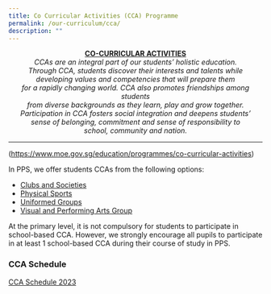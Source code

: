 ```yaml
---
title: Co Curricular Activities (CCA) Programme
permalink: /our-curriculum/cca/
description: ""
---
```



<center><b><u>CO-CURRICULAR ACTIVITIES</u></b></center>

<center><i>CCAs are an integral part of our students’ holistic education. <br>Through CCA, students discover their interests and talents while<br>developing values and competencies that will prepare them <br>for a rapidly changing world. CCA also promotes friendships among students <br>from diverse backgrounds as they learn, play and grow together. <br>Participation in CCA fosters social integration and deepens students’ <br>sense of belonging, commitment and sense of responsibility to<br>school, community and nation.</i></center>


------

(https://www.moe.gov.sg/education/programmes/co-curricular-activities)      


In PPS, we offer students CCAs from the following options:

*   [Clubs and Societies](/cca/Clubs-and-Societies/design-and-innovation-club/)
*   [Physical Sports](/cca/Physical-Sports/basketball/)
*   [Uniformed Groups](/cca/Uniformed-Groups/boys-brigade/)
*   [Visual and Performing Arts Group](/cca/Visual-and-Performing-Arts/arts-n-craft-club/)


At the primary level, it is not compulsory for students to participate in school-based CCA. However, we strongly encourage all pupils to participate in at least 1 school-based CCA during their course of study in PPS.

### CCA Schedule

[CCA Schedule 2023](/files/CCA%20Schedule%202023.pdf)